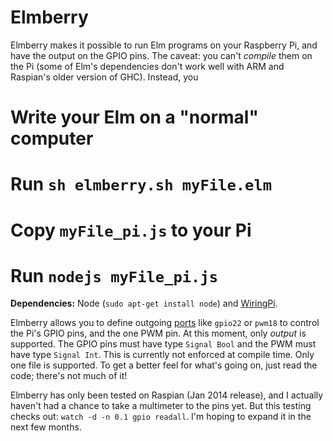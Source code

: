 Elmberry
========

Elmberry makes it possible to run Elm programs on your Raspberry Pi, and have the output on the GPIO pins. The caveat: you can't _compile_ them on the Pi (some of Elm's dependencies don't work well with ARM and Raspian's older version of GHC). Instead, you 
# Write your Elm on a "normal" computer
# Run `sh elmberry.sh myFile.elm`
# Copy `myFile_pi.js` to your Pi
# Run `nodejs myFile_pi.js`

**Dependencies:** Node (`sudo apt-get install node`) and [WiringPi](https://projects.drogon.net/raspberry-pi/wiringpi/download-and-install/).

Elmberry allows you to define outgoing [ports](http://elm-lang.org/blog/announce/0.11.elm) like `gpio22` or `pwm18` to control the Pi's GPIO pins, and the one PWM pin. At this moment, only _output_ is supported. The GPIO pins must have type `Signal Bool` and the PWM must have type `Signal Int`. This is currently not enforced at compile time. Only one file is supported. To get a better feel for what's going on, just read the code; there's not much of it!

Elmberry has only been tested on Raspian (Jan 2014 release), and I actually haven't had a chance to take a multimeter to the pins yet. But this testing checks out: `watch -d -n 0.1 gpio readall`. I'm hoping to expand it in the next few months.
